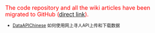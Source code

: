 <font color='red' size='4'>The code repository and all the wiki articles have been migrated to GitHub (<a href='https://github.com/google/personfinder/wiki/IndexChinese'>direct link</a>).</font>

  * [DataAPIChinese](DataAPIChinese.md) 如何使用网上寻人API上传和下载数据